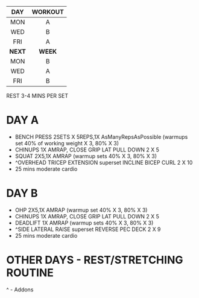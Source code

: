 
| DAY |  WORKOUT  |
|:---:|:---:|
| MON   |   A     | 
| WED   |   B     |  
| FRI   |   A     | 
| **NEXT**  |   **WEEK**  |
| MON   |   B     | 
| WED   |   A     |  
| FRI   |   B     | 

REST 3-4 MINS PER SET

# DAY A 

- BENCH PRESS 2SETS X 5REPS,1X AsManyRepsAsPossible (warmups set 40% of working weight X 3, 80% X 3)
- CHINUPS 1X AMRAP, CLOSE GRIP LAT PULL DOWN  2 X 5
- SQUAT 2X5,1X AMRAP (warmup sets 40% X 3, 80% X 3)
- ^OVERHEAD TRICEP EXTENSION superset INCLINE BICEP CURL  2 X 10
- 25 mins moderate cardio

# DAY B 

- OHP 2X5,1X AMRAP (warmup set  40% X 3, 80% X 3)
- CHINUPS 1X AMRAP, CLOSE GRIP LAT PULL DOWN  2 X 5
- DEADLIFT 1X AMRAP (warmup sets 40% X 3, 80% X 3)
- ^SIDE LATERAL RAISE superset REVERSE PEC DECK 2 X 9
- 25 mins moderate cardio

# OTHER DAYS -  REST/STRETCHING ROUTINE
^ - Addons
